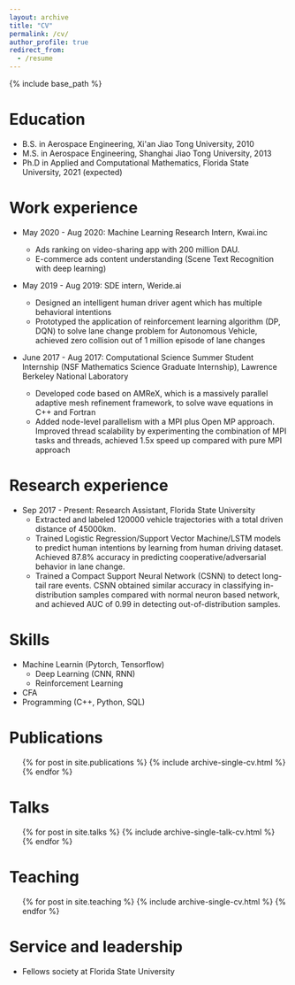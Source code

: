 ```yaml
---
layout: archive
title: "CV"
permalink: /cv/
author_profile: true
redirect_from:
  - /resume
---
```


{% include base_path %}

Education
======
* B.S. in Aerospace Engineering, Xi'an Jiao Tong University, 2010
* M.S. in Aerospace Engineering, Shanghai Jiao Tong University, 2013
* Ph.D in Applied and Computational Mathematics, Florida State University, 2021 (expected)

Work experience
======
* May 2020 - Aug 2020: Machine Learning Research Intern, Kwai.inc
  * Ads ranking on video-sharing app with 200 million DAU.
  * E-commerce ads content understanding (Scene Text Recognition with deep learning)

* May 2019 - Aug 2019: SDE intern, Weride.ai
  * Designed an intelligent human driver agent which has multiple behavioral intentions
  * Prototyped the application of reinforcement learning algorithm (DP, DQN) to solve lane change problem for Autonomous Vehicle, achieved zero collision out of 1 million episode of lane changes
  
* June 2017 - Aug 2017: Computational Science Summer Student Internship (NSF Mathematics Science Graduate Internship), Lawrence Berkeley National Laboratory
  * Developed code based on AMReX, which is a massively parallel adaptive mesh refinement framework, to solve wave equations in C++ and Fortran
  * Added node-level parallelism with a MPI plus Open MP approach. Improved thread scalability by experimenting the combination of MPI tasks and threads, achieved 1.5x speed up compared with pure MPI approach
 
Research experience
======
* Sep 2017 - Present: Research Assistant, Florida State University
  * Extracted and labeled 120000 vehicle trajectories with a total driven distance of 45000km.
  * Trained Logistic Regression/Support Vector Machine/LSTM models to predict human intentions by learning from human driving dataset. Achieved 87.8% accuracy in predicting cooperative/adversarial behavior in lane change.
  * Trained a Compact Support Neural Network (CSNN) to detect long-tail rare events. CSNN obtained similar accuracy in classifying in-distribution samples compared with normal neuron based network, and achieved AUC of 0.99 in detecting out-of-distribution samples.
 
Skills
======
* Machine Learnin (Pytorch, Tensorflow)
  * Deep Learning (CNN, RNN) 
  * Reinforcement Learning
* CFA
* Programming (C++, Python, SQL)

Publications
======
  <ul>{% for post in site.publications %}
    {% include archive-single-cv.html %}
  {% endfor %}</ul>
  
Talks
======
  <ul>{% for post in site.talks %}
    {% include archive-single-talk-cv.html %}
  {% endfor %}</ul>
  
Teaching
======
  <ul>{% for post in site.teaching %}
    {% include archive-single-cv.html %}
  {% endfor %}</ul>
  
Service and leadership
======
* Fellows society at Florida State University
